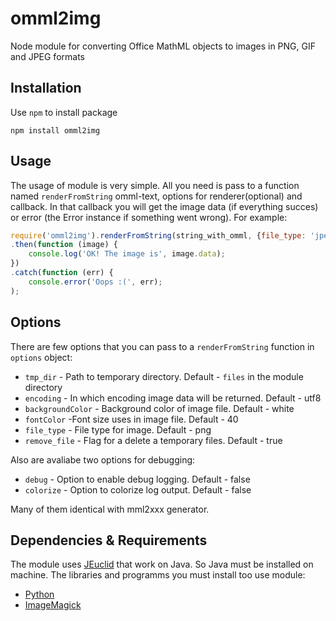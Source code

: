 omml2img
========

Node module for converting Office MathML objects to images in PNG, GIF and JPEG formats

Installation
--------
Use `npm` to install package

    npm install omml2img
Usage
--------
The usage of module is very simple. All you need is pass to a function named `renderFromString` omml-text, options for renderer(optional) and callback. In that callback you will get the image data (if everything succes) or error (the Error instance if something went wrong). For example:
```javascript
require('omml2img').renderFromString(string_with_omml, {file_type: 'jpeg', encoding: 'base64' })
.then(function (image) {
    console.log('OK! The image is', image.data);
})
.catch(function (err) {
    console.error('Oops :(', err);
);
```
Options
--------
There are few options that you can pass to a `renderFromString` function in `options` object:
  * `tmp_dir` - Path to temporary directory. Default - `files` in the module directory
  * `encoding` - In which encoding image data will be returned. Default - utf8
  * `backgroundColor` - Background color of image file. Default - white
  * `fontColor` -Font size uses in image file. Default - 40
  * `file_type` - File type for image. Default - png
  * `remove_file` - Flag for a delete a temporary files. Default - true

Also are avaliabe two options for debugging:
  * `debug` - Option to enable debug logging. Default - false
  * `colorize` - Option to colorize log output. Default - false


Many of them identical with mml2xxx generator.

Dependencies & Requirements
--------
The module uses [JEuclid](http://jeuclid.sourceforge.net/) that work on Java. So Java must be installed on machine.
The libraries and programms you must install too use module:
* [Python](http://www.python.org/)
* [ImageMagick](http://www.imagemagick.org/)

